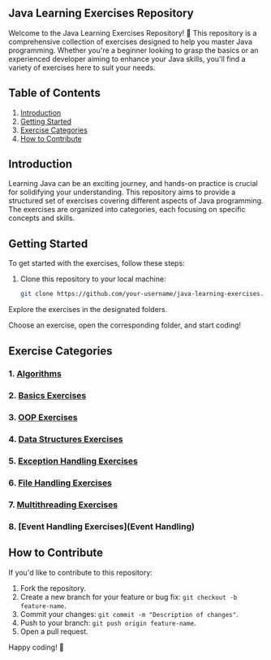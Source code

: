 ## Java Learning Exercises Repository

Welcome to the Java Learning Exercises Repository! 🚀 This repository is a comprehensive collection of exercises designed to help you master Java programming. Whether you're a beginner looking to grasp the basics or an experienced developer aiming to enhance your Java skills, you'll find a variety of exercises here to suit your needs.

## Table of Contents

1. [Introduction](#introduction)
2. [Getting Started](#getting-started)
3. [Exercise Categories](#exercise-categories)
4. [How to Contribute](#how-to-contribute)

## Introduction

Learning Java can be an exciting journey, and hands-on practice is crucial for solidifying your understanding. This repository aims to provide a structured set of exercises covering different aspects of Java programming. The exercises are organized into categories, each focusing on specific concepts and skills.

## Getting Started

To get started with the exercises, follow these steps:

1. Clone this repository to your local machine:

   ```bash
   git clone https://github.com/your-username/java-learning-exercises.git

Explore the exercises in the designated folders.

Choose an exercise, open the corresponding folder, and start coding!

## Exercise Categories

### 1. [Algorithms](Algorithms)
### 2. [Basics Exercises](Basics)
### 3. [OOP Exercises](Object-Oriented%20Programming%20(OOP))
### 4. [Data Structures Exercises](Data%20Structures)
### 5. [Exception Handling Exercises](Exception%20Handling)
### 6. [File Handling Exercises](File%20Handling)
### 7. [Multithreading Exercises](Multithreading)
### 8. [Event Handling Exercises](Event Handling)

## How to Contribute

If you'd like to contribute to this repository:

1. Fork the repository.
2. Create a new branch for your feature or bug fix: `git checkout -b feature-name`.
3. Commit your changes: `git commit -m "Description of changes"`.
4. Push to your branch: `git push origin feature-name`.
5. Open a pull request.


Happy coding! 🎉


   
